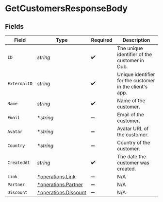 # GetCustomersResponseBody


## Fields

| Field                                                       | Type                                                        | Required                                                    | Description                                                 |
| ----------------------------------------------------------- | ----------------------------------------------------------- | ----------------------------------------------------------- | ----------------------------------------------------------- |
| `ID`                                                        | *string*                                                    | :heavy_check_mark:                                          | The unique identifier of the customer in Dub.               |
| `ExternalID`                                                | *string*                                                    | :heavy_check_mark:                                          | Unique identifier for the customer in the client's app.     |
| `Name`                                                      | *string*                                                    | :heavy_check_mark:                                          | Name of the customer.                                       |
| `Email`                                                     | **string*                                                   | :heavy_minus_sign:                                          | Email of the customer.                                      |
| `Avatar`                                                    | **string*                                                   | :heavy_minus_sign:                                          | Avatar URL of the customer.                                 |
| `Country`                                                   | **string*                                                   | :heavy_minus_sign:                                          | Country of the customer.                                    |
| `CreatedAt`                                                 | *string*                                                    | :heavy_check_mark:                                          | The date the customer was created.                          |
| `Link`                                                      | [*operations.Link](../../models/operations/link.md)         | :heavy_minus_sign:                                          | N/A                                                         |
| `Partner`                                                   | [*operations.Partner](../../models/operations/partner.md)   | :heavy_minus_sign:                                          | N/A                                                         |
| `Discount`                                                  | [*operations.Discount](../../models/operations/discount.md) | :heavy_minus_sign:                                          | N/A                                                         |